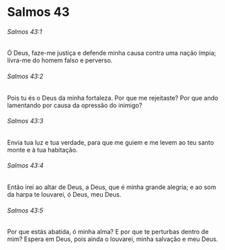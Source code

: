 # Salmos 43

###### Salmos 43:1

Ó Deus, faze-me justiça e defende minha causa contra uma nação ímpia; livra-me do homem falso e perverso.

###### Salmos 43:2

Pois tu és o Deus da minha fortaleza. Por que me rejeitaste? Por que ando lamentando por causa da opressão do inimigo?

###### Salmos 43:3

Envia tua luz e tua verdade, para que me guiem e me levem ao teu santo monte e à tua habitação.

###### Salmos 43:4

Então irei ao altar de Deus, a Deus, que é minha grande alegria; e ao som da harpa te louvarei, ó Deus, meu Deus.

###### Salmos 43:5

Por que estás abatida, ó minha alma? E por que te perturbas dentro de mim? Espera em Deus, pois ainda o louvarei, minha salvação e meu Deus.

